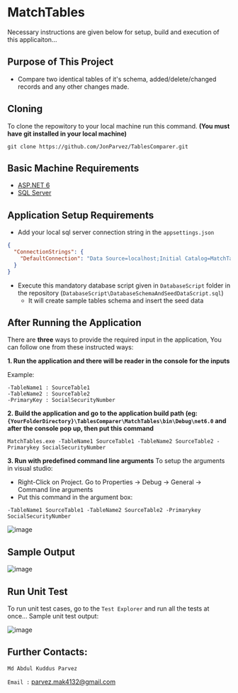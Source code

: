 # MatchTables
Necessary instructions are given below for setup, build and execution of this applicaiton...

## Purpose of This Project
* Compare two identical tables of it's schema, added/delete/changed records and any other changes made.

## Cloning
To clone the repowitory to your local machine run this command. **(You must have git installed in your local machine)**

```git clone https://github.com/JonParvez/TablesComparer.git```

## Basic Machine Requirements 
* [ASP.NET 6](https://dotnet.microsoft.com/en-us/download/dotnet/6.0)
* [SQL Server](https://www.microsoft.com/en-us/sql-server/sql-server-downloads)

## Application Setup Requirements
* Add your local sql server connection string in the `appsettings.json`
```json
{
  "ConnectionStrings": {
    "DefaultConnection": "Data Source=localhost;Initial Catalog=MatchTableDB;Integrated Security=SSPI;"
  }
}
```
* Execute this mandatory database script given in `DatabaseScript` folder in the repository (`DatabaseScript\DatabaseSchemaAndSeedDataScript.sql`)
  * It will create sample tables schema and insert the seed data

## After Running the Application
There are **three** ways to provide the required input in the application, You can follow one from these instructed ways:

**1. Run the application and there will be reader in the console for the inputs**

Example:
```
-TableName1 : SourceTable1
-TableName2 : SourceTable2
-PrimaryKey : SocialSecurityNumber
```

**2. Build the application and go to the application build path (eg: `{YourFolderDirectory}\TablesComparer\MatchTables\bin\Debug\net6.0` and after the console pop up, then put this command**

```MatchTables.exe -TableName1 SourceTable1 -TableName2 SourceTable2 -Primarykey SocialSecurityNumber```

**3. Run with predefined command line arguments**
To setup the arguments in visual studio: 
* Right-Click on Project. Go to Properties -> Debug -> General -> Command line arguments
* Put this command in the argument box:

```-TableName1 SourceTable1 -TableName2 SourceTable2 -Primarykey SocialSecurityNumber```

![image](https://user-images.githubusercontent.com/56506587/194725870-0ba9b45e-5b3b-41f4-882c-23f6bdb95f5b.png)

## Sample Output

![image](https://user-images.githubusercontent.com/56506587/194727921-cf2cfc41-5b62-4859-b17e-4d1332935c7d.png)

## Run Unit Test
To run unit test cases, go to the `Test Explorer` and run all the tests at once...
Sample unit test output:

![image](https://user-images.githubusercontent.com/56506587/194745274-a9a28a7f-857c-4e6f-a25c-5ffc4f7f7a0e.png)

## Further Contacts:
`Md Abdul Kuddus Parvez` 

`Email :` parvez.mak4132@gmail.com
